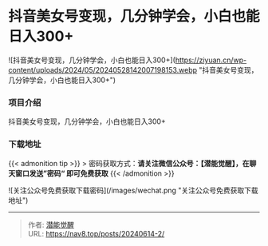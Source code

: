 # 抖音美女号变现，几分钟学会，小白也能日入300&#43;

![抖音美女号变现，几分钟学会，小白也能日入300&#43;](https://ziyuan.cn/wp-content/uploads/2024/05/20240528142007198153.webp &#34;抖音美女号变现，几分钟学会，小白也能日入300&#43;&#34;)

###  项目介绍

抖音美女号变现，几分钟学会，小白也能日入300&#43;



### 下载地址




{{&lt; admonition tip &gt;}}
&gt; 密码获取方式：**请关注微信公众号：【潜能觉醒】，在聊天窗口发送”密码“ 即可免费获取**
{{&lt; /admonition &gt;}}


![关注公众号免费获取下载密码](/images/wechat.png &#34;关注公众号免费获取下载地址&#34;)

---

> 作者: [潜能觉醒](https://nav8.top)  
> URL: https://nav8.top/posts/20240614-2/  

